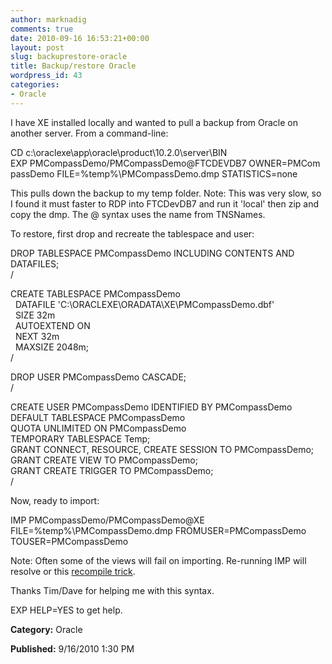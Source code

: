 ```yaml
---
author: marknadig
comments: true
date: 2010-09-16 16:53:21+00:00
layout: post
slug: backuprestore-oracle
title: Backup/restore Oracle
wordpress_id: 43
categories:
- Oracle
---
```





I have XE installed locally and wanted to pull a backup from Oracle on another server. From a command-line: 




CD c:\oraclexe\app\oracle\product\10.2.0\server\BIN  
EXP PMCompassDemo/PMCompassDemo@FTCDEVDB7 OWNER=PMCompassDemo FILE=%temp%\PMCompassDemo.dmp STATISTICS=none




This pulls down the backup to my temp folder. Note: This was very slow, so I found it must faster to RDP into FTCDevDB7 and run it 'local' then zip and copy the dmp. The @ syntax uses the name from TNSNames. 




To restore, first drop and recreate the tablespace and user: 




DROP TABLESPACE PMCompassDemo INCLUDING CONTENTS AND DATAFILES;  
/ 




CREATE TABLESPACE PMCompassDemo  
  DATAFILE 'C:\ORACLEXE\ORADATA\XE\PMCompassDemo.dbf'   
  SIZE 32m   
  AUTOEXTEND ON   
  NEXT 32m   
  MAXSIZE 2048m;  
/




DROP USER PMCompassDemo CASCADE;  
/




CREATE USER PMCompassDemo IDENTIFIED BY PMCompassDemo   
DEFAULT TABLESPACE PMCompassDemo   
QUOTA UNLIMITED ON PMCompassDemo  
TEMPORARY TABLESPACE Temp;  
GRANT CONNECT, RESOURCE, CREATE SESSION TO PMCompassDemo;  
GRANT CREATE VIEW TO PMCompassDemo;  
GRANT CREATE TRIGGER TO PMCompassDemo;  
/ 




Now, ready to import: 




IMP PMCompassDemo/PMCompassDemo@XE FILE=%temp%\PMCompassDemo.dmp FROMUSER=PMCompassDemo TOUSER=PMCompassDemo 




Note: Often some of the views will fail on importing. Re-running IMP will resolve or this [recompile trick](/personal/marknadig/Blog/Lists/Posts/ViewPost.aspx?ID=160).




Thanks Tim/Dave for helping me with this syntax. 




EXP HELP=YES to get help.




**Category:** Oracle




**Published:** 9/16/2010 1:30 PM




